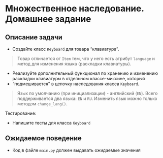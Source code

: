 # Множественное наследование. Домашнее задание

## Описание задачи

- Создайте класс `Keyboard` для товара “клавиатура”. 

> Товар отличается от `Item` тем, что у него есть атрибут `language` и метод для изменения языка (раскладки клавиатуры). 

- Реализуйте дополнительный функционал по хранению и изменению раскладки клавиатуры в отдельном классе-миксине, который 
- “подмешивается” в цепочку наследования класса `Keyboard`.

> Язык по умолчанию (при инициализации) - английский (`EN`). Всего поддерживается два языка: `EN` и `RU`.
> Изменить язык можно только методом `change_lang()`.

Тестирование:
- Напишите тесты для класса `Keyboard`

## Ожидаемое поведение
- Код в файле `main.py` должен выдавать ожидаемые значения
